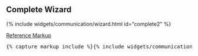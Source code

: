 <h2 id="example-code-1">Complete Wizard</h2>
{% include widgets/communication/wizard.html id="complete2" %}
<p class="reference-markup"><a class="collapse-toggle" data-toggle="collapse" aria-expanded="true" aria-controls="markup-1" href="#markup-1">Reference Markup</a></p>
<div class="collapse in" id="markup-1">
  <pre class="prettyprint">{% capture markup_include %}{% include widgets/communication/wizard.html id="complete" %}{% endcapture %}{{ markup_include | xml_escape }}</pre>
</div>
